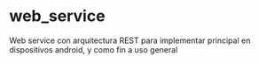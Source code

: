 # web_service
Web service con arquitectura REST para implementar principal en dispositivos android, y como fin a uso general
